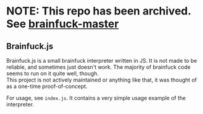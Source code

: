 # **NOTE: This repo has been archived. See [brainfuck-master](https://github.com/ulrich-barnstedt/brainfuck-master)**


## Brainfuck.js

Brainfuck.js is a small brainfuck interpreter written in JS. It is not made to be reliable, and sometimes just doesn't work. The majority of brainfuck code seems to run on it quite well, though.  
This project is not actively maintained or anything like that, it was thought of as a one-time proof-of-concept.

For usage, see `index.js`. It contains a very simple usage example of the interpreter.
